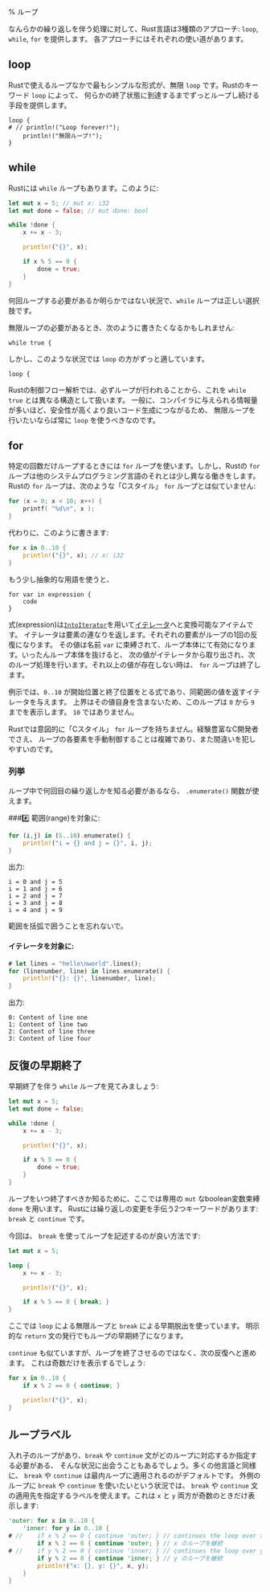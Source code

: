 % ループ
<!-- % Loops -->

<!-- Rust currently provides three approaches to performing some kind of iterative activity. They are: `loop`, `while` and `for`. Each approach has its own set of uses. -->
なんらかの繰り返しを伴う処理に対して、Rust言語は3種類のアプローチ: `loop`, `while`, `for` を提供します。
各アプローチにはそれぞれの使い道があります。

## loop

<!-- The infinite `loop` is the simplest form of loop available in Rust. Using the keyword `loop`, Rust provides a way to loop indefinitely until some terminating statement is reached. Rust's infinite `loop`s look like this: -->
Rustで使えるループなかで最もシンプルな形式が、無限 `loop` です。Rustのキーワード `loop` によって、
何らかの終了状態に到達するまでずっとループし続ける手段を提供します。

```rust,ignore
loop {
# // println!("Loop forever!");
    println!("無限ループ!");
}
```

## while

<!-- Rust also has a `while` loop. It looks like this: -->
Rustには `while` ループもあります。このように:

```rust
let mut x = 5; // mut x: i32
let mut done = false; // mut done: bool

while !done {
    x += x - 3;

    println!("{}", x);

    if x % 5 == 0 {
        done = true;
    }
}
```

<!-- `while` loops are the correct choice when you’re not sure how many times -->
<!-- you need to loop. -->
何回ループする必要があるか明らかではない状況で、`while` ループは正しい選択肢です。

<!-- If you need an infinite loop, you may be tempted to write this: -->
無限ループの必要があるとき、次のように書きたくなるかもしれません:

```rust,ignore
while true {
```

<!-- However, `loop` is far better suited to handle this case: -->
しかし、このような状況では `loop` の方がずっと適しています。

```rust,ignore
loop {
```

<!-- Rust’s control-flow analysis treats this construct differently than a `while -->
<!-- true`, since we know that it will always loop. In general, the more information -->
<!-- we can give to the compiler, the better it can do with safety and code -->
<!-- generation, so you should always prefer `loop` when you plan to loop -->
<!-- infinitely. -->
Rustの制御フロー解析では、必ずループが行われることから、これを `while true` とは異なる構造として扱います。
一般に、コンパイラに与えられる情報量が多いほど、安全性が高くより良いコード生成につながるため、
無限ループを行いたいならば常に `loop` を使うべきなのです。


## for

<!-- The `for` loop is used to loop a particular number of times. Rust’s `for` loops -->
<!-- work a bit differently than in other systems languages, however. Rust’s `for` -->
<!-- loop doesn’t look like this “C-style” `for` loop: -->

特定の回数だけループするときには `for` ループを使います。しかし、Rustの `for` ループは他のシステムプログラミング言語のそれとは少し異なる働きをします。
Rustの `for` ループは、次のような「Cスタイル」 `for` ループとは似ていません:

```c
for (x = 0; x < 10; x++) {
    printf( "%d\n", x );
}
```

<!-- Instead, it looks like this: -->
代わりに、このように書きます:

```rust
for x in 0..10 {
    println!("{}", x); // x: i32
}
```

<!-- In slightly more abstract terms, -->
もう少し抽象的な用語を使うと、

```ignore
for var in expression {
    code
}
```

<!-- The expression is an item that can be converted into an [iterator] using -->
<!-- [`IntoIterator`]. The iterator gives back a series of elements. Each element is -->
<!-- one iteration of the loop. That value is then bound to the name `var`, which is -->
<!-- valid for the loop body. Once the body is over, the next value is fetched from -->
<!-- the iterator, and we loop another time. When there are no more values, the `for` -->
<!-- loop is over. -->
式(expression)は[`IntoIterator`]を用いて[イテレータ][iterator]へと変換可能なアイテムです。
イテレータは要素の連なりを返します。それぞれの要素がループの1回の反復になります。
その値は名前 `var` に束縛されて、ループ本体にて有効になります。いったんループ本体を抜けると、
次の値がイテレータから取り出され、次のループ処理を行います。それ以上の値が存在しない時は、
`for` ループは終了します。

[iterator]: iterators.html
[`IntoIterator`]: ../std/iter/trait.IntoIterator.html

<!-- In our example, `0..10` is an expression that takes a start and an end position, -->
<!-- and gives an iterator over those values. The upper bound is exclusive, though, -->
<!-- so our loop will print `0` through `9`, not `10`. -->
例示では、`0..10` が開始位置と終了位置をとる式であり、同範囲の値を返すイテレータを与えます。
上界はその値自身を含まないため、このループは `0` から `9` までを表示します。 `10` ではありません。

<!-- Rust does not have the “C-style” `for` loop on purpose. Manually controlling -->
<!-- each element of the loop is complicated and error prone, even for experienced C -->
<!-- developers. -->
Rustでは意図的に「Cスタイル」 `for` ループを持ちません。経験豊富なC開発者でさえ、
ループの各要素を手動制御することは複雑であり、また間違いを犯しやすいのです。

<!-- ### Enumerate -->
### 列挙

<!-- When you need to keep track of how many times you already looped, you can use the `.enumerate()` function. -->
ループ中で何回目の繰り返しかを知る必要があるなら、 `.enumerate()` 関数が使えます。

<!-- #### On ranges: -->
####️⃣ 範囲(range)を対象に:

```rust
for (i,j) in (5..10).enumerate() {
    println!("i = {} and j = {}", i, j);
}
```

<!-- Outputs: -->
出力:

```text
i = 0 and j = 5
i = 1 and j = 6
i = 2 and j = 7
i = 3 and j = 8
i = 4 and j = 9
```

<!-- Don't forget to add the parentheses around the range. -->
範囲を括弧で囲うことを忘れないで。

<!-- #### On iterators: -->
#### イテレータを対象に:

```rust
# let lines = "hello\nworld".lines();
for (linenumber, line) in lines.enumerate() {
    println!("{}: {}", linenumber, line);
}
```

<!-- Outputs: -->
出力:

```text
0: Content of line one
1: Content of line two
2: Content of line three
3: Content of line four
```

<!-- ## Ending iteration early -->
## 反復の早期終了

<!-- Let’s take a look at that `while` loop we had earlier: -->
早期終了を伴う `while` ループを見てみましょう:

```rust
let mut x = 5;
let mut done = false;

while !done {
    x += x - 3;

    println!("{}", x);

    if x % 5 == 0 {
        done = true;
    }
}
```

<!-- We had to keep a dedicated `mut` boolean variable binding, `done`, to know -->
<!-- when we should exit out of the loop. Rust has two keywords to help us with -->
<!-- modifying iteration: `break` and `continue`. -->
ループをいつ終了すべきか知るために、ここでは専用の `mut` なboolean変数束縛 `done` を用います。
Rustには繰り返しの変更を手伝う2つキーワードがあります: `break` と `continue` です。

<!-- In this case, we can write the loop in a better way with `break`: -->
今回は、 `break` を使ってループを記述するのが良い方法です:

```rust
let mut x = 5;

loop {
    x += x - 3;

    println!("{}", x);

    if x % 5 == 0 { break; }
}
```

<!-- We now loop forever with `loop` and use `break` to break out early. Issuing an explicit `return` statement will also serve to terminate the loop early. -->
ここでは `loop` による無限ループと `break` による早期脱出を使っています。
明示的な `return` 文の発行でもループの早期終了になります。

<!-- `continue` is similar, but instead of ending the loop, goes to the next -->
<!-- iteration. This will only print the odd numbers: -->
`continue` も似ていますが、ループを終了させるのではなく、次の反復へと進めます。
これは奇数だけを表示するでしょう:

```rust
for x in 0..10 {
    if x % 2 == 0 { continue; }

    println!("{}", x);
}
```

<!-- ## Loop labels -->
## ループラベル

<!-- You may also encounter situations where you have nested loops and need to -->
<!-- specify which one your `break` or `continue` statement is for. Like most -->
<!-- other languages, by default a `break` or `continue` will apply to innermost -->
<!-- loop. In a situation where you would like to a `break` or `continue` for one -->
<!-- of the outer loops, you can use labels to specify which loop the `break` or -->
<!--  `continue` statement applies to. This will only print when both `x` and `y` are -->
<!--  odd: -->
入れ子のループがあり、`break` や `continue` 文がどのループに対応するか指定する必要がある、
そんな状況に出会うこともあるでしょう。多くの他言語と同様に、 `break` や `continue` は最内ループに適用されるのがデフォルトです。
外側のループに `break` や `continue` を使いたいという状況では、 `break` や `continue` 文の適用先を指定するラベルを使えます。これは `x` と `y` 両方が奇数のときだけ表示します:

```rust
'outer: for x in 0..10 {
    'inner: for y in 0..10 {
# //    if x % 2 == 0 { continue 'outer; } // continues the loop over x
        if x % 2 == 0 { continue 'outer; } // x のループを継続
# //    if y % 2 == 0 { continue 'inner; } // continues the loop over y
        if y % 2 == 0 { continue 'inner; } // y のループを継続
        println!("x: {}, y: {}", x, y);
    }
}
```
